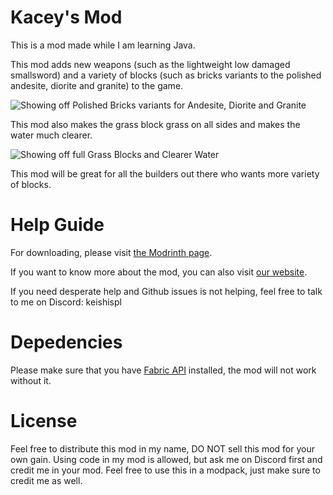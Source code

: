 # Kacey's Mod
This is a mod made while I am learning Java.

This mod adds new weapons (such as the lightweight low damaged smallsword) and a variety of blocks (such as bricks variants to the polished andesite, diorite and granite) to the game.

![Showing off Polished Bricks variants for Andesite, Diorite and Granite](https://cdn.modrinth.com/data/cached_images/24c1d0849505fa7499304eafdd947cd59cfa609a.png)

This mod also makes the grass block grass on all sides and makes the water much clearer.

![Showing off full Grass Blocks and Clearer Water](https://cdn.modrinth.com/data/O158bLYR/images/fe9ba568af8d3691b94c2ebff043595f51190c04.png)

This mod will be great for all the builders out there who wants more variety of blocks.

# Help Guide
For downloading, please visit [the Modrinth page](https://modrinth.com/mod/kaceys-mod).

If you want to know more about the mod, you can also visit [our website](https://keishispl.github.io/kaceysmod).

If you need desperate help and Github issues is not helping, feel free to talk to me on Discord: keishispl

# Depedencies
Please make sure that you have [Fabric API](https://modrinth.com/mod/fabric-api) installed, the mod will not work without it.

# License
Feel free to distribute this mod in my name, DO NOT sell this mod for your own gain.
Using code in my mod is allowed, but ask me on Discord first and credit me in your mod.
Feel free to use this in a modpack, just make sure to credit me as well.
